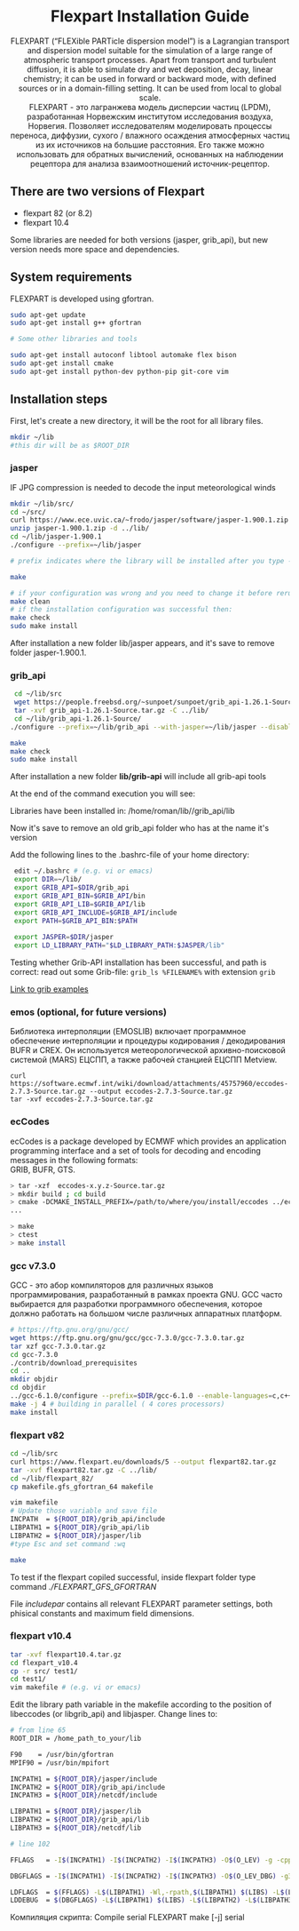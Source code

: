<h1 align="center"> Flexpart Installation Guide </h1>
<p align="center">
FLEXPART (“FLEXible PARTicle dispersion model”) is a Lagrangian transport and dispersion model suitable for the simulation of a large range of atmospheric
transport processes. Apart from transport and turbulent diffusion, it is able to simulate dry and wet deposition, decay, linear chemistry;  
it can be used in forward or backward mode, with defined sources or in a domain-filling setting. It can be used from local to global scale.
<br/>
FLEXPART - это лагранжева модель дисперсии частиц (LPDM), разработанная Норвежским институтом исследования воздуха, Норвегия. Позволяет исследователям моделировать процессы переноса, диффузии, сухого / влажного осаждения атмосферных частиц из их источников на большие расстояния. Его также можно использовать для обратных вычислений, основанных на наблюдении рецептора для анализа взаимоотношений источник-рецептор.

</p>

## There are two versions of Flexpart

- flexpart 82 (or 8.2)
- flexpart 10.4

Some libraries are needed for both versions (jasper, grib_api), but new version needs more space and dependencies.

## System requirements

FLEXPART is developed using gfortran.

```bash
sudo apt-get update
sudo apt-get install g++ gfortran

# Some other libraries and tools

sudo apt-get install autoconf libtool automake flex bison
sudo apt-get install cmake
sudo apt-get install python-dev python-pip git-core vim
```

## Installation steps

First, let's create a new directory, it will be the root for all library files.

```bash
mkdir ~/lib
#this dir will be as $ROOT_DIR
```

### jasper

IF JPG compression is needed to decode the input meteorological winds

```bash
mkdir ~/lib/src/
cd ~/src/
curl https://www.ece.uvic.ca/~frodo/jasper/software/jasper-1.900.1.zip --output jasper-1.900.1.zip
unzip jasper-1.900.1.zip -d ../lib/
cd ~/lib/jasper-1.900.1
./configure --prefix=~/lib/jasper

# prefix indicates where the library will be installed after you type - make install

make

# if your configuration was wrong and you need to change it before rerun make, run
make clean
# if the installation configuration was successful then:
make check
sudo make install
```

After installation a new folder lib/jasper appears, and it's save to remove folder jasper-1.900.1.

### grib_api

```bash
 cd ~/lib/src
 wget https://people.freebsd.org/~sunpoet/sunpoet/grib_api-1.26.1-Source.tar.gz
 tar -xvf grib_api-1.26.1-Source.tar.gz -C ../lib/
 cd ~/lib/grib_api-1.26.1-Source/
./configure --prefix=~/lib/grib_api --with-jasper=~/lib/jasper --disable-shared

make
make check
sudo make install
```

After installation a new folder **lib/grib-api** will include all grib-api tools

At the end of the command execution you will see:

Libraries have been installed in:
   /home/roman/lib//grib_api/lib

Now it's save to remove an old grib_api folder who has at the name it's version

Add the following lines to the .bashrc-file of your home directory:

```bash
 edit ~/.bashrc # (e.g. vi or emacs)
 export DIR=~/lib/
 export GRIB_API=$DIR/grib_api
 export GRIB_API_BIN=$GRIB_API/bin
 export GRIB_API_LIB=$GRIB_API/lib
 export GRIB_API_INCLUDE=$GRIB_API/include
 export PATH=$GRIB_API_BIN:$PATH
 
 export JASPER=$DIR/jasper
 export LD_LIBRARY_PATH="$LD_LIBRARY_PATH:$JASPER/lib"
```

Testing whether Grib-API installation has been successful, and path is correct: read out some Grib-file:
`grib_ls %FILENAME%` with extension `grib`

[Link to grib examples](http://download.ecmwf.org/test-data/grib_api/grib_api_test_data.tar.gz)

### emos (optional, for future versions)

Библиотека интерполяции (EMOSLIB) включает программное обеспечение интерполяции и процедуры кодирования / декодирования BUFR и CREX. Он используется метеорологической архивно-поисковой системой (MARS) ЕЦСПП, а также рабочей станцией ЕЦСПП Metview.

```bahs
curl https://software.ecmwf.int/wiki/download/attachments/45757960/eccodes-2.7.3-Source.tar.gz --output eccodes-2.7.3-Source.tar.gz
tar -xvf eccodes-2.7.3-Source.tar.gz
```

### ecCodes

ecCodes is a package developed by ECMWF which provides an application programming interface and a set of tools for decoding and encoding messages in the following formats:  
GRIB, BUFR, GTS.

```bash
> tar -xzf  eccodes-x.y.z-Source.tar.gz
> mkdir build ; cd build
> cmake -DCMAKE_INSTALL_PREFIX=/path/to/where/you/install/eccodes ../eccodes-x.y.z-Source
...

> make
> ctest
> make install
```

### gcc v7.3.0

GСС - это абор компиляторов для различных языков программирования, разработанный в рамках проекта GNU. GCC часто выбирается для разработки программного обеспечения, которое должно работать на большом числе различных аппаратных платформ.

```bash
# https://ftp.gnu.org/gnu/gcc/
wget https://ftp.gnu.org/gnu/gcc/gcc-7.3.0/gcc-7.3.0.tar.gz
tar xzf gcc-7.3.0.tar.gz
cd gcc-7.3.0
./contrib/download_prerequisites
cd ..
mkdir objdir
cd objdir
../gcc-6.1.0/configure --prefix=$DIR/gcc-6.1.0 --enable-languages=c,c++,fortran
make -j 4 # building in parallel ( 4 cores processors)
make install
```

### flexpart v82

```bash
cd ~/lib/src
curl https://www.flexpart.eu/downloads/5 --output flexpart82.tar.gz
tar -xvf flexpart82.tar.gz -C ../lib/
cd ~/lib/flexpart_82/
cp makefile.gfs_gfortran_64 makefile

vim makefile
# Update those variable and save file
INCPATH  = ${ROOT_DIR}/grib_api/include
LIBPATH1 = ${ROOT_DIR}/grib_api/lib
LIBPATH2 = ${ROOT_DIR}/jasper/lib
#type Esc and set command :wq

make
```

To test if the flexpart copiled successful, inside flexpart folder type command *./FLEXPART_GFS_GFORTRAN*

File *includepar* contains all relevant FLEXPART parameter settings, both phisical constants and maximum field dimensions.

### flexpart v10.4

```bash
tar -xvf flexpart10.4.tar.gz
cd flexpart_v10.4
cp -r src/ test1/
cd test1/
vim makefile # (e.g. vi or emacs)
```

Edit the library path variable in the makefile according to the position of libeccodes (or libgrib_api) and libjasper. Change lines to:

```bash
# from line 65
ROOT_DIR = /home_path_to_your/lib

F90    = /usr/bin/gfortran
MPIF90 = /usr/bin/mpifort

INCPATH1 = ${ROOT_DIR}/jasper/include
INCPATH2 = ${ROOT_DIR}/grib_api/include
INCPATH3 = ${ROOT_DIR}/netcdf/include

LIBPATH1 = ${ROOT_DIR}/jasper/lib
LIBPATH2 = ${ROOT_DIR}/grib_api/lib
LIBPATH3 = ${ROOT_DIR}/netcdf/lib

# line 102

FFLAGS   = -I$(INCPATH1) -I$(INCPATH2) -I$(INCPATH3) -O$(O_LEV) -g -cpp -m64 -mcmodel=medium -fconvert=little-endian -frecord-marker=4 -fmessage-length=0 -flto=jobserver -O$(O_LEV) $(NCOPT) $(FUSER)

DBGFLAGS = -I$(INCPATH1) -I$(INCPATH2) -I$(INCPATH3) -O$(O_LEV_DBG) -g3 -ggdb3 -cpp -m64 -mcmodel=medium -fconvert=little-endian -frecord-marker=4 -fmessage-length=0 -flto=jobserver -O$(O_LEV_DBG) $(NCOPT) -fbacktrace   -Wall  -fdump-core $(FUSER)

LDFLAGS  = $(FFLAGS) -L$(LIBPATH1) -Wl,-rpath,$(LIBPATH1) $(LIBS) -L$(LIBPATH2) -L$(LIBPATH3)
LDDEBUG  = $(DBGFLAGS) -L$(LIBPATH1) $(LIBS) -L$(LIBPATH2) -L$(LIBPATH3)

```

Компиляция скрипта:
Compile serial FLEXPART
  make [-j] serial
